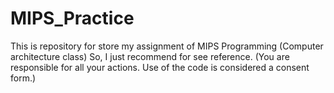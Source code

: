 # MIPS_Practice
This is repository for store my assignment of MIPS Programming (Computer architecture class)
So, I just recommend for see reference. (You are responsible for all your actions. Use of the code is considered a consent form.)
